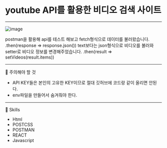 # youtube API를 활용한 비디오 검색 사이트

---
![image](https://user-images.githubusercontent.com/62333447/145376029-8cfb1282-f67c-432a-b96b-135634392192.png)

postman을 활용해 api를 테스트 해보고 fetch형식으로 데이터를 불러왔습니다.
 .then(response => response.json())
 text보다는 json형식으로 비디오를 불러와 setter로 비디오 정보를 변경해주었습니다.
 .then(result => setVideos(result.items))
 
 ---
 
  🧨 주의해야 할 것
  
  * API KEY들은 본인의 고유한 KEY이므로 절대 깃허브에 코드랑 같이 올리면 안된다.
  * env파일을 만들어서 숨겨줘야 한다.

---
🎈 Skills <br/>
* Html
* POSTCSS
* POSTMAN
* REACT
* Javascript
